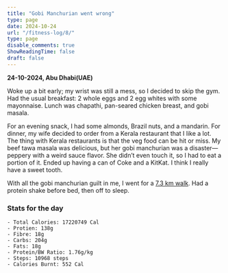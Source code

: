 ```yaml
---
title: "Gobi Manchurian went wrong"
type: page
date: 2024-10-24
url: "/fitness-log/8/"
type: page
disable_comments: true
ShowReadingTime: false
draft: false
---
```

**24-10-2024, Abu Dhabi(UAE)**

Woke up a bit early; my wrist was still a mess, so I decided to skip the gym. Had the usual breakfast: 2 whole eggs and 2 egg whites with some mayonnaise. Lunch was chapathi, pan-seared chicken breast, and gobi masala.

For an evening snack, I had some almonds, Brazil nuts, and a mandarin. For dinner, my wife decided to order from a Kerala restaurant that I like a lot. The thing with Kerala restaurants is that the veg food can be hit or miss. My beef tawa masala was delicious, but her gobi manchurian was a disaster—peppery with a weird sauce flavor. She didn’t even touch it, so I had to eat a portion of it. Ended up having a can of Coke and a KitKat. I think I really have a sweet tooth.

With all the gobi manchurian guilt in me, I went for a [7.3 km walk](https://www.strava.com/activities/12736620253). Had a protein shake before bed, then off to sleep.



### Stats for the day

```
- Total Calories: 17220749 Cal
- Protien: 138g
- Fibre: 18g
- Carbs: 204g
- Fats: 18g
- Protein/BW Ratio: 1.76g/kg
- Steps: 10968 steps
- Calories Burnt: 552 Cal

```







